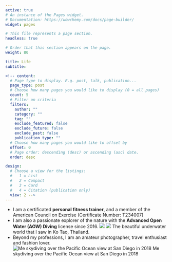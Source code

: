```yaml
---
active: true
# An instance of the Pages widget.
# Documentation: https://wowchemy.com/docs/page-builder/
widget: pages

# This file represents a page section.
headless: true

# Order that this section appears on the page.
weight: 80

title: Life
subtitle:

<!-- content:
  # Page type to display. E.g. post, talk, publication...
  page_type: post
  # Choose how many pages you would like to display (0 = all pages)
  count: 5
  # Filter on criteria
  filters:
    author: ""
    category: ""
    tag: ""
    exclude_featured: false
    exclude_future: false
    exclude_past: false
    publication_type: ""
  # Choose how many pages you would like to offset by
  offset: 0
  # Page order: descending (desc) or ascending (asc) date.
  order: desc

design:
  # Choose a view for the listings:
  #   1 = List
  #   2 = Compact
  #   3 = Card
  #   4 = Citation (publication only)
  view: 2 -->
---
```

* I am a certificated **personal fitness trainer**, and a member of the American Council on Exercise (Certificate Number: T234007)
* I am also a passionate explorer of the nature with the **Advanced Open Water (AOW) Diving** license since 2016. 
![](/media/diving4.jpg) ![](/media/diving1.jpg)
  The beautiful underwater world that I saw in Ko Tao, Thailand.
* Beyond my professions, I am an amateur photographer, travel enthusiast and fashion lover. 
![Me skydiving over the Pacific Ocean view at San Diego in 2018](/media/skydiving.jpg)
  Me skydiving over the Pacific Ocean view at San Diego in 2018
<!-- * I met [**my lovely partner**](https://haolun-wu.github.io/) 💌 at San Diego, California. We got married in Montreal and honeymooned in Quebec City. -->

